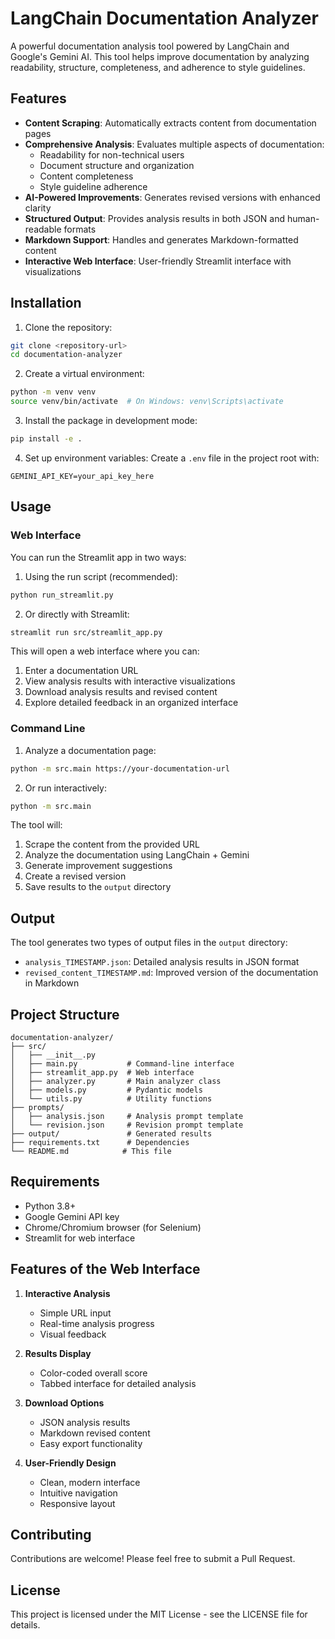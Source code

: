 # LangChain Documentation Analyzer

A powerful documentation analysis tool powered by LangChain and Google's Gemini AI. This tool helps improve documentation by analyzing readability, structure, completeness, and adherence to style guidelines.

## Features

- **Content Scraping**: Automatically extracts content from documentation pages
- **Comprehensive Analysis**: Evaluates multiple aspects of documentation:
  - Readability for non-technical users
  - Document structure and organization
  - Content completeness
  - Style guideline adherence
- **AI-Powered Improvements**: Generates revised versions with enhanced clarity
- **Structured Output**: Provides analysis results in both JSON and human-readable formats
- **Markdown Support**: Handles and generates Markdown-formatted content
- **Interactive Web Interface**: User-friendly Streamlit interface with visualizations

## Installation

1. Clone the repository:
```bash
git clone <repository-url>
cd documentation-analyzer
```

2. Create a virtual environment:
```bash
python -m venv venv
source venv/bin/activate  # On Windows: venv\Scripts\activate
```

3. Install the package in development mode:
```bash
pip install -e .
```

4. Set up environment variables:
Create a `.env` file in the project root with:
```
GEMINI_API_KEY=your_api_key_here
```

## Usage

### Web Interface

You can run the Streamlit app in two ways:

1. Using the run script (recommended):
```bash
python run_streamlit.py
```

2. Or directly with Streamlit:
```bash
streamlit run src/streamlit_app.py
```

This will open a web interface where you can:
1. Enter a documentation URL
2. View analysis results with interactive visualizations
3. Download analysis results and revised content
4. Explore detailed feedback in an organized interface

### Command Line

1. Analyze a documentation page:
```bash
python -m src.main https://your-documentation-url
```

2. Or run interactively:
```bash
python -m src.main
```

The tool will:
1. Scrape the content from the provided URL
2. Analyze the documentation using LangChain + Gemini
3. Generate improvement suggestions
4. Create a revised version
5. Save results to the `output` directory

## Output

The tool generates two types of output files in the `output` directory:
- `analysis_TIMESTAMP.json`: Detailed analysis results in JSON format
- `revised_content_TIMESTAMP.md`: Improved version of the documentation in Markdown

## Project Structure

```
documentation-analyzer/
├── src/
│   ├── __init__.py
│   ├── main.py           # Command-line interface
│   ├── streamlit_app.py  # Web interface
│   ├── analyzer.py       # Main analyzer class
│   ├── models.py         # Pydantic models
│   └── utils.py          # Utility functions
├── prompts/
│   ├── analysis.json     # Analysis prompt template
│   └── revision.json     # Revision prompt template
├── output/               # Generated results
├── requirements.txt      # Dependencies
└── README.md            # This file
```

## Requirements

- Python 3.8+
- Google Gemini API key
- Chrome/Chromium browser (for Selenium)
- Streamlit for web interface

## Features of the Web Interface

1. **Interactive Analysis**
   - Simple URL input
   - Real-time analysis progress
   - Visual feedback

2. **Results Display**
   - Color-coded overall score
   - Tabbed interface for detailed analysis

3. **Download Options**
   - JSON analysis results
   - Markdown revised content
   - Easy export functionality

4. **User-Friendly Design**
   - Clean, modern interface
   - Intuitive navigation
   - Responsive layout

## Contributing

Contributions are welcome! Please feel free to submit a Pull Request.

## License

This project is licensed under the MIT License - see the LICENSE file for details. 